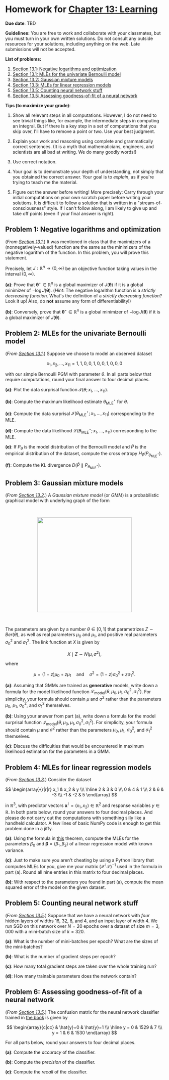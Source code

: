 # Homework for [Chapter 13: Learning](https://mml.johnmyersmath.com/stats-book/chapters/13-learning.html)

**Due date**: TBD

**Guidelines:** You are free to work and collaborate with your classmates, but you must turn in your own written solutions. Do not consult any outside resources for your solutions, including anything on the web. Late submissions will not be accepted.

**List of problems:**

1. [Section 13.1: Negative logarithms and optimization](#problem-1-negative-logarithms-and-optimization)
2. [Section 13.1: MLEs for the univariate Bernoulli model](#problem-2-mles-for-the-univariate-bernoulli-model)
3. [Section 13.2: Gaussian mixture models](#problem-3-gaussian-mixture-models)
4. [Section 13.3: MLEs for linear regression models](#problem-4-mles-for-linear-regression-models)
5. [Section 13.5: Counting neural network stuff](#problem-5-counting-neural-network-stuff)
6. [Section 13.5: Assessing goodness-of-fit of a neural network](#problem-6-assessing-goodness-of-fit-of-a-neural-network)

 **Tips (to maximize your grade)**:
 
1. Show all relevant steps in all computations. However, I do not need to see trivial things like, for example, the intermediate steps in computing an integral. But if there is a key step in a set of computations that you skip over, I'll have to remove a point or two. Use your best judgment.

2. Explain your work and reasoning using complete and grammatically correct sentences. (It is a myth that mathematicians, engineers, and scientists are all bad at writing. We do many goodly words!)
 
3. Use correct notation.

4. Your goal is to demonstrate your depth of understanding, not simply that you obtained the correct answer. Your goal is to _explain_, as if you're trying to teach me the material.

5. Figure out the answer before writing! More precisely: Carry through your initial computations on your own scratch paper before writing your solutions.  It is difficult to follow a solution that is written in a "stream-of-consciousness" style. If I can't follow along, I am likely to give up and take off points (even if your final answer is right).


## Problem 1: Negative logarithms and optimization

(_From [Section 13.1](https://mml.johnmyersmath.com/stats-book/chapters/13-learning.html#a-first-look-at-likelihood-based-learning-objectives)_.) It was mentioned in class that the maximizers of a (nonnegatively-valued) function are the same as the minimizers of the negative logarithm of the function. In this problem, you will prove this statement.

Precisely, let $J:\mathbb{R}^n \to (0,\infty)$ be an objective function taking values in the interval $(0,\infty)$.

**(a)**: Prove that $\boldsymbol{\theta}^\star \in \mathbb{R}^n$ is a global maximizer of $J(\boldsymbol{\theta})$ if it is a global minimizer of $-\log{J(\boldsymbol{\theta})}$. (_Hint_: The negative logarithm function is a _strictly decreasing function_. What's the definition of a _strictly decreasing function_? Look it up! Also, do **not** assume any form of differentiability!)

**(b)**: Conversely, prove that $\boldsymbol{\theta}^\star \in \mathbb{R}^n$ is a global minimizer of $-\log{J(\boldsymbol{\theta})}$ if it is a global maximizer of $J(\boldsymbol{\theta})$.

## Problem 2: MLEs for the univariate Bernoulli model

(_From [Section 13.1](https://mml.johnmyersmath.com/stats-book/chapters/13-learning.html#a-first-look-at-likelihood-based-learning-objectives)_.) Suppose we choose to model an observed dataset

$$
x_1,x_2,\ldots,x_{11} = 1, 1, 0, 0, 1, 0, 0, 1, 0, 0, 0
$$

with our simple Bernoulli PGM with parameter $\theta$. In all parts below that require computations, round your final answer to four decimal places.

**(a)**: Plot the data surprisal function $\mathcal{I}(\theta;x_1,\ldots,x_{11})$.

**(b)**: Compute the maximum likelihood estimate $\theta^\star_\text{MLE}$ for $\theta$.

**(c)**: Compute the data surprisal $\mathcal{I}(\theta^\star_\text{MLE};x_1,\ldots,x_{11})$ corresponding to the MLE.

**(d)**: Compute the data likelihood $\mathcal{L}(\theta^\star_\text{MLE};x_1,\ldots,x_{11})$ corresponding to the MLE.

**(e)**: If $P_\theta$ is the model distribution of the Bernoulli model and $\hat{P}$ is the empirical distribution of the dataset, compute the cross entropy $H_{\hat{P}}(P_{\theta^\star_\text{MLE}})$.

**(f)**: Compute the KL divergence $D(\hat{P} \parallel P_{\theta^\star_\text{MLE}})$.

## Problem 3: Gaussian mixture models

(_From [Section 13.2](https://mml.johnmyersmath.com/stats-book/chapters/13-learning.html#general-mle)_.) A _Gaussian mixture model_ (or _GMM_) is a probabilistic graphical model with underlying graph of the form

&nbsp;
<p align="center">
<img src="https://raw.githubusercontent.com/jmyers7/stats-book-materials/main/img/gmm.svg" width="300" align="center">
</p>
&nbsp;

The parameters are given by a number $\theta\in [0,1]$ that parametrizes $Z \sim Ber(\theta)$, as well as real parameters $\mu_0$ and $\mu_1$, and positive real parameters $\sigma_0^2$ and $\sigma_1^2$. The link function at $X$ is given by

$$
X \mid Z \sim N(\mu,\sigma^2),
$$

where

$$
\mu = (1-z)\mu_0 + z \mu_1 \quad \text{and} \quad \sigma^2 = (1-z)\sigma_0^2 + z \sigma_1^2.
$$

**(a)**: Assuming that GMMs are trained as **generative** models, write down a formula for the model likelihood function $\mathcal{L}_\text{model}(\theta,\mu_0,\mu_1,\sigma_0^2,\sigma_1^2)$. For simplicity, your formula should contain $\mu$ and $\sigma^2$ rather than the parameters $\mu_0$, $\mu_1$, $\sigma_0^2$, and $\sigma_1^2$ themselves.

**(b)**: Using your answer from part (a), write down a formula for the model surprisal function $\mathcal{I}_\text{model}(\theta,\mu_0,\mu_1,\sigma_0^2,\sigma_1^2)$. For simplicity, your formula should contain $\mu$ and $\sigma^2$ rather than the parameters $\mu_0$, $\mu_1$, $\sigma_0^2$, and $\sigma_1^2$ themselves.

**(c)**: Discuss the difficulties that would be encountered in maximum likelihood estimation for the parameters in a GMM.

## Problem 4: MLEs for linear regression models

(_From [Section 13.3](https://mml.johnmyersmath.com/stats-book/chapters/13-learning.html#mle-for-linear-regression)_.) Consider the dataset

$$
\begin{array}{r|r|r}
x_1 & x_2 & y \\\ \hline
2 & 3 & 0 \\\
0 & 4 & 1 \\\
2 & 6 & -3 \\\
-1 & -2 & 5
\end{array}
$$

in $\mathbb{R}^3$, with predictor vectors $\mathbf{x}^\intercal= (x_1,x_2) \in \mathbb{R}^2$ and response variables $y\in \mathbb{R}$. In both parts below, round your answers to four decimal places. And please do not carry out the computations with something silly like a handheld calculator. A few lines of basic NumPy code is enough to get this problem done in a jiffy.

**(a)**: Using the formula in [this](https://mml.johnmyersmath.com/stats-book/chapters/13-learning.html#mle-lin-reg-thm) theorem, compute the MLEs for the parameters $\beta_0$ and $\boldsymbol{\beta} = (\beta_1,\beta_2)$ of a linear regression model with known variance.

**(c)**: Just to make sure you aren't cheating by using a Python library that computes MLEs for you, give me your matrix $(\mathcal{X}^\intercal \mathcal{X})^{-1}$ used in the formula in part (a). Round all nine entries in this matrix to four decimal places.

**(b)**: With respect to the parameters you found in part (a), compute the mean squared error of the model on the given dataset.

## Problem 5: Counting neural network stuff

(_From [Section 13.5](https://mml.johnmyersmath.com/stats-book/chapters/13-learning.html#mle-for-neural-networks)_.) Suppose that we have a neural network with _four_ hidden layers of widths $16$, $32$, $8$, and $4$, and an input layer of width $4$. We run SGD on this network over $N=20$ epochs over a dataset of size $m=3{,}000$ with a mini-batch size of $k=320$.

**(a)**: What is the number of mini-batches per epoch? What are the sizes of the mini-batches?

**(b)**: What is the number of gradient steps per epoch?

**(c)**: How many total gradient steps are taken over the whole training run?

**(d)**: How many trainable parameters does the network contain?

## Problem 6: Assessing goodness-of-fit of a neural network

(_From [Section 13.5](https://mml.johnmyersmath.com/stats-book/chapters/13-learning.html#mle-for-neural-networks)_.) The confusion matrix for the neural network classifier trained in [the book](https://mml.johnmyersmath.com/stats-book/chapters/13-learning.html#mle-for-neural-networks) is given by

$$
\begin{array}{c|cc}
& \hat{y}=0 & \hat{y}=1 \\\ \hline
y = 0 & 1529 & 7  \\\
y = 1 & 6 & 1530
\end{array}
$$

For all parts below, round your answers to four decimal places.

**(a)**: Compute the _accuracy_ of the classifier.

**(b)**: Compute the _precision_ of the classifier.

**(c)**: Compute the _recall_ of the classifier.